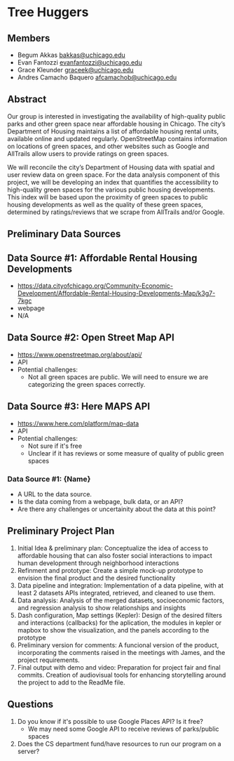 # Tree Huggers

## Members

- Begum Akkas <bakkas@uchicago.edu>
- Evan Fantozzi <evanfantozzi@uchicago.edu>
- Grace Kleunder <graceek@uchicago.edu>
- Andres Camacho Baquero <afcamachob@uchicago.edu>

## Abstract
Our group is interested in investigating the availability of high-quality public
parks and other green space near affordable housing in Chicago. The city’s Department
of Housing maintains a list of affordable housing rental units, available online
and updated regularly. OpenStreetMap contains information on locations of green spaces,
and other websites such as Google and AllTrails allow users to provide ratings on green spaces.


We will reconcile the city’s Department of Housing data with spatial and user
review data on green space. For the data analysis component of this project,
we will be developing an index that quantifies the accessibility to high-quality
green spaces for the various public housing developments. This index will be
based upon the proximity of green spaces to public housing developments as well
as the quality of these green spaces, determined by ratings/reviews that we scrape
from AllTrails and/or Google.


## Preliminary Data Sources

## Data Source #1: Affordable Rental Housing Developments
- https://data.cityofchicago.org/Community-Economic-Development/Affordable-Rental-Housing-Developments-Map/k3g7-7kgc
- webpage
- N/A


## Data Source #2: Open Street Map API
- https://www.openstreetmap.org/about/api/
- API
- Potential challenges:
    - Not all green spaces are public. We will need to ensure we are categorizing 
    the green spaces correctly.

## Data Source #3: Here MAPS API
- https://www.here.com/platform/map-data 
- API
- Potential challenges:
    - Not sure if it's free
    - Unclear if it has reviews or some measure of quality of public green spaces


### Data Source #1: {Name}

- A URL to the data source.
- Is the data coming from a webpage, bulk data, or an API?
- Are there any challenges or uncertainity about the data at this point?

## Preliminary Project Plan

1. Initial Idea & preliminary plan: Conceptualize the idea of access to affordable housing that can also foster social interactions to impact human development through neighborhood interactions
2. Refinment and prototype: Create a simple mock-up prototype to envision the final product and the desired functionality
3. Data pipeline and integration: Implementation of a data pipeline, with at least 2 datasets APIs integrated, retrieved,  and cleaned to use them.
4. Data analysis: Analysis of the merged datasets, socioeconomic factors, and regression analysis to show relationships and insights
5. Dash configuration, Map settings (Kepler): Design of the desired filters and interactions (callbacks) for the aplication, the modules in kepler or mapbox to show the visualization, and the panels according to the prototype
6. Preliminary version for comments: A funcional version of the product, incorporating the comments raised in the meetings with James, and the project requirements.
7. Final output with demo and video: Preparation for project fair and final commits. Creation of audiovisual tools for enhancing storytelling around the project to add to the ReadMe file.

## Questions

1. Do you know if it's possible to use Google Places API? Is it free?
   - We may need some Google API to receive reviews of parks/public spaces
2. Does the CS department fund/have resources to run our program on a server?


